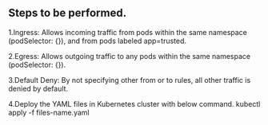 ## Steps to be performed.

1.Ingress:
Allows incoming traffic from pods within the same namespace (podSelector: {}), and from pods labeled app=trusted.

2.Egress:
Allows outgoing traffic to any pods within the same namespace (podSelector: {}).

3.Default Deny:
By not specifying other from or to rules, all other traffic is denied by default.

4.Deploy the YAML files in Kubernetes cluster with below command.
kubectl apply -f files-name.yaml
